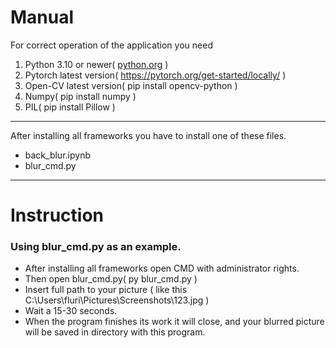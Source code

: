 
# Manual
For correct operation of the application you need 
1. Python 3.10 or newer( [python.org](https://www.python.org/) )
2. Pytorch latest version( https://pytorch.org/get-started/locally/ )
3. Open-CV latest version( pip install opencv-python )
4. Numpy( pip install numpy )
5. PIL( pip install Pillow )
----
After installing all frameworks you have to install one of these files.
<ul>
    <li>back_blur.ipynb
    <li>blur_cmd.py
</ul>

---
# Instruction
### Using blur_cmd.py as an example.<br>
<ul>
<li>After installing all frameworks open CMD with administrator rights.<br>
<li>Then open blur_cmd.py( py blur_cmd.py ) <br>
<li>Insert full path to your picture ( like this C:\Users\fluri\Pictures\Screenshots\123.jpg )<br>
<li>Wait a 15-30 seconds. <br>
<li>When the program finishes its work it will close, and your blurred picture will be saved in directory with this program.
</ul>



